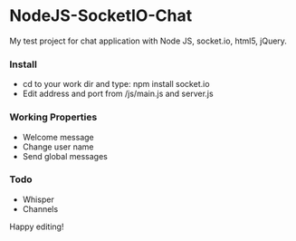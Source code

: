 NodeJS-SocketIO-Chat
======================

My test project for chat application with Node JS, socket.io, html5, jQuery.

### Install
 - cd to your work dir and type: npm install socket.io
 - Edit address and port from /js/main.js and server.js

### Working Properties
 - Welcome message
 - Change user name
 - Send global messages

### Todo
 - Whisper
 - Channels

Happy editing!